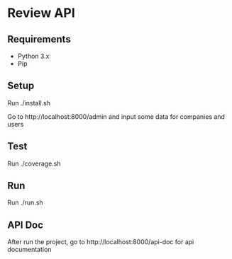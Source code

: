 # Review API

## Requirements
- Python 3.x
- Pip

## Setup
Run ./install.sh

Go to http://localhost:8000/admin and input some data for companies and users

## Test
Run ./coverage.sh

## Run
Run ./run.sh

## API Doc
After run the project, go to http://localhost:8000/api-doc for api documentation
